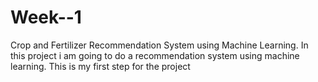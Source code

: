 # Week--1
 Crop and Fertilizer Recommendation System using Machine Learning. In this project i am going to do a  recommendation system using machine learning. This is my first step for the project
